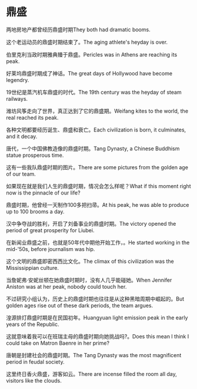 # 鼎盛

<p><span class="chinese">两地房地产都曾经历鼎盛时期</span><span class="english">They both had dramatic booms.</span></p>

<p><span class="chinese">这个老运动员的鼎盛时期结束了。</span><span class="english">The aging athlete's heyday is over.</span></p>

<p><span class="chinese">伯里克利当政时期雅典臻于鼎盛。</span><span class="english">Pericles was in Athens are reaching its peak.</span></p>

<p><span class="chinese">好莱坞鼎盛时期成了神话。</span><span class="english">The great days of Hollywood have become legendry.</span></p>

<p><span class="chinese">19世纪是蒸汽机车鼎盛的时代。</span><span class="english">The 19th century was the heyday of steam railways.</span></p>

<p><span class="chinese">潍坊风筝走向了世界，真正达到了它的鼎盛期。</span><span class="english">Weifang kites to the world, the real reached its peak.</span></p>

<p><span class="chinese">各种文明都要经历诞生、鼎盛和衰亡。</span><span class="english">Each civilization is born, it culminates, and it decay.</span></p>

<p><span class="chinese">唐代，一个中国佛教造像的鼎盛时期。</span><span class="english">Tang Dynasty, a Chinese Buddhism statue prosperous time.</span></p>

<p><span class="chinese">这有一些我队鼎盛时期的图片。</span><span class="english">There are some pictures from the golden age of our team.</span></p>

<p><span class="chinese">如果现在就是我们人生的鼎盛时期，情况会怎么样呢？</span><span class="english">What if this moment right now is the pinnacle of our life?</span></p>

<p><span class="chinese">鼎盛时期，他曾经一天制作100多把扫帚。</span><span class="english">At his peak, he was able to produce up to 100 brooms a day.</span></p>

<p><span class="chinese">汉中争夺战的胜利，开启了刘备事业的鼎盛时期。</span><span class="english">The victory opened the period of great prosperity for Liubei.</span></p>

<p><span class="chinese">在新闻业鼎盛之前，也就是50年代中期他开始工作，。</span><span class="english">He started working in the mid-'50s, before journalism was hip.</span></p>

<p><span class="chinese">这个文明的鼎盛即密西西比文化。</span><span class="english">The climax of this civilization was the Mississippian culture.</span></p>

<p><span class="chinese">当詹妮弗·安妮丝顿在她鼎盛时期时，没有人几乎能碰她。</span><span class="english">When Jennifer Aniston was at her peak, nobody could touch her.</span></p>

<p><span class="chinese">不过研究小组认为，历史上的鼎盛时期也往往是从这种黑暗周期中崛起的。</span><span class="english">But golden ages rise out of these dark periods, the team argues.</span></p>

<p><span class="chinese">湟源排灯鼎盛时期是在民国初年。</span><span class="english">Huangyuan light emission peak in the early years of the Republic.</span></p>

<p><span class="chinese">这就意味着我可以在班瑞主母的鼎盛时期向她挑战吗?。</span><span class="english">Does this mean I think I could take on Matron Baenre in her prime?</span></p>

<p><span class="chinese">唐朝是封建社会的鼎盛时期。</span><span class="english">The Tang Dynasty was the most magnificent period in feudal society.</span></p>

<p><span class="chinese">这里终日香火鼎盛，游客如云。</span><span class="english">There are incense filled the room all day, visitors like the clouds.</span></p>

